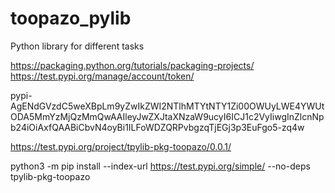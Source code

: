 # toopazo_pylib
Python library for different tasks


https://packaging.python.org/tutorials/packaging-projects/
https://test.pypi.org/manage/account/token/

pypi-AgENdGVzdC5weXBpLm9yZwIkZWI2NTlhMTYtNTY1Zi00OWUyLWE4YWUtODA5MmYzMjQzMmQwAAIleyJwZXJtaXNzaW9ucyI6ICJ1c2VyIiwgInZlcnNpb24iOiAxfQAABiCbvN4oyBi1ILFoWDZQRPvbgzqTjEGj3p3EuFgo5-zq4w

https://test.pypi.org/project/tpylib-pkg-toopazo/0.0.1/

python3 -m pip install --index-url https://test.pypi.org/simple/ --no-deps tpylib-pkg-toopazo



